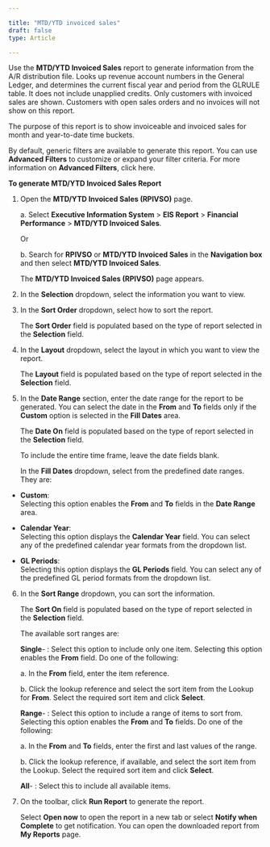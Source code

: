 ```yaml
---

title: "MTD/YTD invoiced sales"
draft: false
type: Article

---
```


Use the **MTD/YTD Invoiced Sales** report to generate information from the A/R distribution file. Looks up revenue account numbers in the General Ledger, and determines the current fiscal year and period from the GLRULE table. It does not include unapplied credits. Only customers with invoiced sales are shown. Customers with open sales orders and no invoices will not show on this report.

The purpose of this report is to show invoiceable and invoiced sales for month and year-to-date time buckets.

By default, generic filters are available to generate this report. You can use **Advanced Filters** to customize or expand your filter criteria. For more information on **Advanced Filters**, click here.

**To generate MTD/YTD Invoiced Sales Report**

1. Open the **MTD/YTD Invoiced Sales (RPIVSO)** page.

    a. Select **Executive Information System** > **EIS Report** > **Financial Performance** > **MTD/YTD Invoiced Sales**.

    Or

    b. Search for **RPIVSO** or **MTD/YTD Invoiced Sales** in the **Navigation box** and then select **MTD/YTD Invoiced Sales**.

    The **MTD/YTD Invoiced Sales (RPIVSO)** page appears.

2. In the **Selection** dropdown, select the information you want to view.

3. In the **Sort Order** dropdown, select how to sort the report.

    The **Sort Order** field is populated based on the type of report selected in the **Selection** field.

4. In the **Layout** dropdown, select the layout in which you want to view the report.

    The **Layout** field is populated based on the type of report selected in the **Selection** field.

5. In the **Date Range** section, enter the date range for the report to be generated. You can select the date in the **From** and **To** fields only if the **Custom** option is selected in the **Fill Dates** area.

    The **Date On** field is populated based on the type of report selected in the **Selection** field.

    To include the entire time frame, leave the date fields blank.

    In the **Fill Dates** dropdown, select from the predefined date ranges. They are:

- **Custom**:   
Selecting this option enables the **From** and **To** fields in the **Date Range** area.

- **Calendar Year**:   
Selecting this option displays the **Calendar Year** field. You can select any of the predefined calendar year formats from the dropdown list.

- **GL Periods**:   
Selecting this option displays the **GL Periods** field. You can select any of the predefined GL period formats from the dropdown list.

6. In the **Sort Range** dropdown, you can sort the information.

    The **Sort On** field is populated based on the type of report selected in the **Selection** field.

    The available sort ranges are:

    **Single**- : Select this option to include only one item. Selecting this option enables the **From** field. Do one of the following:

    a. In the **From** field, enter the item reference.

    b. Click the lookup reference and select the sort item from the Lookup for **From**.  Select the required sort item and click **Select**.

    **Range**- : Select this option to include a range of items to sort from. Selecting this option enables the **From** and **To** fields. Do one of the following:

    a. In the **From** and **To** fields, enter the first and last values of the range.

    b. Click the lookup reference, if available, and select the sort item from the Lookup. Select the required sort item and click **Select**.

    **All**- : Select this to include all available items.

7. On the toolbar, click **Run Report** to generate the report.

    Select **Open now** to open the report in a new tab or select **Notify when Complete** to get notification. You can open the downloaded report from **My Reports** page.

​
